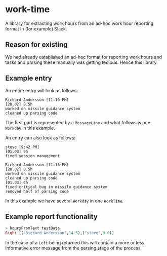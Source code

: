 # work-time

A library for extracting work hours from an ad-hoc work hour reporting format in
(for example) Slack.

## Reason for existing

We had already established an ad-hoc format for reporting work hours and tasks
and parsing these manually was getting tedious. Hence this library.

## Example entry

An entire entry will look as follows:

```text
Rickard Andersson [11:16 PM]
[28.02] 8.5h
worked on missile guidance system
cleaned up parsing code
```

The first part is represented by a `MessageLine` and what follows is one
`Workday` in this example.

An entry can also look as follows:

```text
steve [9:42 PM]
[01.03] 9h
fixed session management

Rickard Andersson [11:16 PM]
[28.02] 8.5h
worked on missile guidance system
cleaned up parsing code
[01.03] 6h
fixed critical bug in missile guidance system
removed half of parsing code
```

In this example we have several `Workday` in one `WorkTime`.

## Example report functionality

```haskell
> hoursFromText testData
Right [("Rickard Andersson",14.5),("steve",9.0)]
```

In the case of a `Left` being returned this will contain a more or less
informative error message from the parsing stage of the process.
